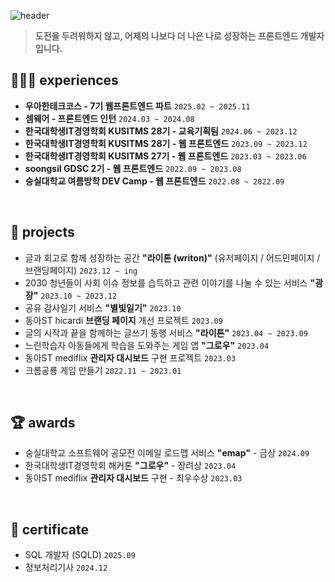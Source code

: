 ![header](https://capsule-render.vercel.app/api?type=venom&color=auto&height=200&section=header&text=hoyyChoi%20🤡&fontSize=70&fontColor=black)

> **도전을 두려워하지 않고, 어제의 나보다 더 나은 나로 성장하는 프론트엔드 개발자입니다.**

## 🏃🏻‍➡️ experiences
- **우아한테크코스 - 7기 웹프론트엔드 파트** `2025.02 ~ 2025.11`
- **셈웨어 - 프론트엔드 인턴** `2024.03 ~ 2024.08`  
- **한국대학생IT경영학회 KUSITMS 28기 - 교육기획팀** `2024.06 ~ 2023.12`
- **한국대학생IT경영학회 KUSITMS 28기 - 웹 프론트엔드** `2023.09 ~ 2023.12`
- **한국대학생IT경영학회 KUSITMS 27기 - 웹 프론트엔드** `2023.03 ~ 2023.06`
- **soongsil GDSC 2기 - 웹 프론트엔드** `2022.09 ~ 2023.08`
- **숭실대학교 여름방학 DEV Camp - 웹 프론트엔드** `2022.08 ~ 2022.09`

<br>
  
## 📘 projects
- 글과 회고로 함께 성장하는 공간 **"라이톤 (writon)"** (유저페이지 / 어드민페이지 / 브랜딩페이지) `2023.12 ~ ing`
- 2030 청년들이 사회 이슈 정보를 습득하고 관련 이야기를 나눌 수 있는 서비스 **"광장"** `2023.10 ~ 2023.12`
- 공유 감사일기 서비스 **"별빛일기"** `2023.10`
- 동아ST hicardi **브랜딩 페이지** 개선 프로젝트 `2023.09`
- 글의 시작과 끝을 함께하는 글쓰기 동행 서비스 **"라이톤"** `2023.04 ~ 2023.09`
- 느린학습자 아동들에게 학습을 도와주는 게임 앱 **"그로우"** `2023.04`
- 동아ST mediflix **관리자 대시보드** 구현 프로젝트 `2023.03`
- 크롬공룡 게임 만들기 `2022.11 ~ 2023.01`


<br>
  
## 🏆 awards
- 숭실대학교 소프트웨어 공모전 이메일 로드맵 서비스 **"emap"** - 금상 `2024.09`
- 한국대학생IT경영학회 해커톤 **"그로우"** - 장려상 `2023.04`
- 동아ST mediflix **관리자 대시보드** 구현 - 최우수상 `2023.03`

<br>

## 📝 certificate
- SQL 개발자 (SQLD) `2025.09`
- 정보처리기사 `2024.12`
